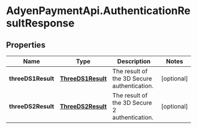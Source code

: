 # AdyenPaymentApi.AuthenticationResultResponse

## Properties

Name | Type | Description | Notes
------------ | ------------- | ------------- | -------------
**threeDS1Result** | [**ThreeDS1Result**](ThreeDS1Result.md) | The result of the 3D Secure authentication. | [optional] 
**threeDS2Result** | [**ThreeDS2Result**](ThreeDS2Result.md) | The result of the 3D Secure 2 authentication. | [optional] 


